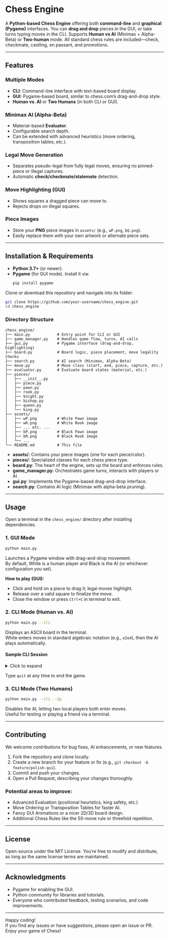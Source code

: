 # Chess Engine

A **Python-based Chess Engine** offering both **command-line** and **graphical (Pygame)** interfaces. You can **drag and drop** pieces in the GUI, or take turns typing moves in the CLI. Supports **Human vs AI** (Minimax + Alpha-Beta) or **Two-human** mode. All standard chess rules are included—check, checkmate, castling, en passant, and promotions.

---

## Features

### Multiple Modes
- **CLI**: Command-line interface with text-based board display.  
- **GUI**: Pygame-based board, similar to chess.com’s drag-and-drop style.  
- **Human vs. AI** or **Two Humans** (in both CLI or GUI).

### Minimax AI (Alpha-Beta)
- Material-based **Evaluator**.  
- Configurable search depth.  
- Can be extended with advanced heuristics (move ordering, transposition tables, etc.).

### Legal Move Generation
- Separates pseudo-legal from fully legal moves, ensuring no pinned-piece or illegal captures.  
- Automatic **check/checkmate/stalemate** detection.

### Move Highlighting (GUI)
- Shows squares a dragged piece can move to.  
- Rejects drops on illegal squares.

### Piece Images
- Store your **PNG** piece images in `assets/` (e.g., `wP.png`, `bQ.png`).  
- Easily replace them with your own artwork or alternate piece sets.

---

## Installation & Requirements

- **Python 3.7+** (or newer).
- **Pygame** (for GUI mode). Install it via:
  ```bash
  pip install pygame
  ```

Clone or download this repository and navigate into its folder:
```bash
git clone https://github.com/your-username/chess_engine.git
cd chess_engine
```

### Directory Structure
```
chess_engine/
├── main.py            # Entry point for CLI or GUI
├── game_manager.py    # Handles game flow, turns, AI calls
├── gui.py             # Pygame interface (drag-and-drop, highlighting)
├── board.py           # Board logic, piece placement, move legality checks
├── search.py          # AI search (Minimax, Alpha-Beta)
├── move.py            # Move class (start, end, piece, capture, etc.)
├── evaluator.py       # Evaluate board states (material, etc.)
├── pieces/
│   ├── __init__.py
│   ├── piece.py
│   ├── pawn.py
│   ├── rook.py
│   ├── knight.py
│   ├── bishop.py
│   ├── queen.py
│   └── king.py
├── assets/
│   ├── wP.png         # White Pawn image
│   ├── wR.png         # White Rook image
│   ├── ... etc. ...
│   ├── bP.png         # Black Pawn image
│   ├── bR.png         # Black Rook image
│   └── ...
└── README.md          # This file
```

- **assets/**: Contains your piece images (one for each piece/color).
- **pieces/**: Specialized classes for each chess piece type.
- **board.py**: The heart of the engine, sets up the board and enforces rules.
- **game_manager.py**: Orchestrates game turns, interacts with players or AI.
- **gui.py**: Implements the Pygame-based drag-and-drop interface.
- **search.py**: Contains AI logic (Minimax with alpha-beta pruning).

---

## Usage

Open a terminal in the `chess_engine/` directory after installing dependencies.

### 1. GUI Mode
```bash
python main.py
```
Launches a Pygame window with drag-and-drop movement.  
By default, White is a human player and Black is the AI (or whichever configuration you set).

**How to play (GUI):**
- Click and hold on a piece to drag it; legal moves highlight.
- Release over a valid square to finalize the move.
- Close the window or press `Ctrl+C` in terminal to exit.

### 2. CLI Mode (Human vs. AI)
```bash
python main.py --cli
```
Displays an ASCII board in the terminal.  
White enters moves in standard algebraic notation (e.g., `e2e4`), then the AI plays automatically.

#### Sample CLI Session
<details>
<summary>Click to expand</summary>

```bash
> python main.py --cli
  8  r n b q k b n r
  7  p p p p p p p p
  6  . . . . . . . .
  5  . . . . . . . .
  4  . . . . . . . .
  3  . . . . . . . .
  2  P P P P P P P P
  1  R N B Q K B N R
     a b c d e f g h

WHITE's move (e.g. 'e2e4' or 'quit'): e2e4

  8  r n b q k b n r
  7  p p p p p p p p
  6  . . . . . . . .
  5  . . . . . . . .
  4  . . . . P . . .
  3  . . . . . . . .
  2  P P P P . P P P
  1  R N B Q K B N R
     a b c d e f g h

BLACK (AI) is thinking...
AI played: b8c6

  8  r . b q k b n r
  7  p p p p p p p p
  6  . . n . . . . .
  5  . . . . . . . .
  4  . . . . P . . .
  3  . . . . . . . .
  2  P P P P . P P P
  1  R N B Q K B N R
     a b c d e f g h

WHITE's move (e.g. 'e2e4' or 'quit'):
```
</details>

Type `quit` at any time to end the game.

### 3. CLI Mode (Two Humans)
```bash
python main.py --cli --2p
```
Disables the AI, letting two local players both enter moves.  
Useful for testing or playing a friend via a terminal.

---

## Contributing

We welcome contributions for bug fixes, AI enhancements, or new features.

1. Fork the repository and clone locally.
2. Create a new branch for your feature or fix (e.g., `git checkout -b feature/polish-gui`).
3. Commit and push your changes.
4. Open a Pull Request, describing your changes thoroughly.

### Potential areas to improve:
- Advanced Evaluation (positional heuristics, king safety, etc.)
- Move Ordering or Transposition Tables for faster AI.
- Fancy GUI Animations or a nicer 2D/3D board design.
- Additional Chess Rules like the 50-move rule or threefold repetition.

---

## License

Open-source under the MIT License. You’re free to modify and distribute, as long as the same license terms are maintained.

---

## Acknowledgments

- Pygame for enabling the GUI.
- Python community for libraries and tutorials.
- Everyone who contributed feedback, testing scenarios, and code improvements.

---

Happy coding!  
If you find any issues or have suggestions, please open an issue or PR. Enjoy your game of Chess!
